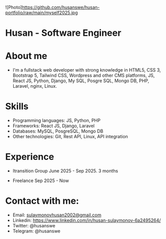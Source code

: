 ![Photo]https://github.com/husanswe/husan-portfolio/raw/main/myself2025.jpg

# Husan - Software Engineer 

# About me 
- I'm a fullstack web developer with strong knowledge in HTML5, CSS 3, Bootstrap 5, Tailwind CSS, Wordpress and other CMS platforms, JS, React JS, Python, Django, My SQL, Posgre SQL, Mongo DB, PHP, Laravel, nginx, Linux.


# Skills 
- Programming languages: JS, Python, PHP
- Frameworks: React JS, Django, Laravel
- Databases: MySQL, PosgreSQL, Mongo DB
- Other technologies: Git, Rest API, Linux, API integration


# Experience 
- Itransition Group
June 2025 - Sep 2025. 3 months

- Freelance 
Sep 2025 - Now


# Contact with me: 
- Email: sulaymonovhusan2002@gmail.com
- Linkedin: https://www.linkedin.com/in/husan-sulaymonov-6a2495264/
- Twitter: @husanswe
- Telegram: @husanswe

